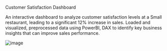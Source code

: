 Customer Satisfaction Dashboard
 
  An interactive dashboard to analyze customer satisfaction levels at a Small restaurant, leading to a significant 12% increase in sales. Loaded and visualized, preprocessed 
 data using PowerBI, DAX to identify key business insights that can improve sales performance.

![image](https://github.com/user-attachments/assets/312782df-1cf4-4f4e-8bfb-3ef973c106bb)

